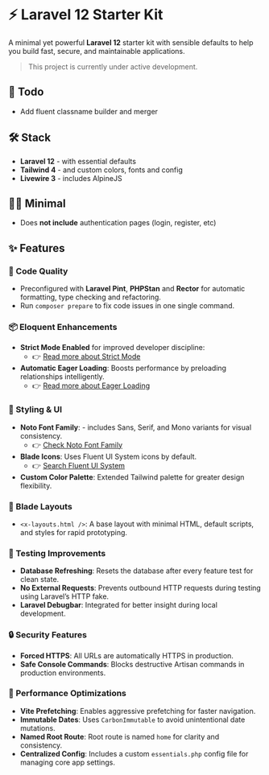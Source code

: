 # ⚡ Laravel 12 Starter Kit

A minimal yet powerful **Laravel 12** starter kit with sensible defaults to help you build fast, secure, and maintainable applications.

> This project is currently under active development.

## 🚧 Todo

- Add fluent classname builder and merger

## 🛠️ Stack

- **Laravel 12** - with essential defaults
- **Tailwind 4** - and custom colors, fonts and config
- **Livewire 3** - includes AlpineJS

## 🤏🏻 Minimal

- Does **not include** authentication pages (login, register, etc)

## ✨ Features

### 🔧 Code Quality

- Preconfigured with **Laravel Pint**, **PHPStan** and **Rector** for automatic formatting, type checking and refactoring.
- Run `composer prepare` to fix code issues in one single command.

### 📦 Eloquent Enhancements

- **Strict Mode Enabled** for improved developer discipline:
    - 👉 [Read more about Strict Mode](https://laravel-news.com/shouldbestrict)
- **Automatic Eager Loading**: Boosts performance by preloading relationships intelligently.
    - 👉 [Read more about Eager Loading](https://laravel-news.com/laravel-12-8-0)

### 🎨 Styling & UI

- **Noto Font Family**: - includes Sans, Serif, and Mono variants for visual consistency.
    - 👉 [Check Noto Font Family](https://laravel-news.com/shouldbestrict)
- **Blade Icons**: Uses Fluent UI System icons by default.
    - 👉 [Search Fluent UI System](https://fluenticons.co)
- **Custom Color Palette**: Extended Tailwind palette for greater design flexibility.

### 🧩 Blade Layouts

- `<x-layouts.html />`: A base layout with minimal HTML, default scripts, and styles for rapid prototyping.

### 💯 Testing Improvements

- **Database Refreshing**: Resets the database after every feature test for clean state.
- **No External Requests**: Prevents outbound HTTP requests during testing using Laravel’s HTTP fake.
- **Laravel Debugbar**: Integrated for better insight during local development.

### 🔒 Security Features

- **Forced HTTPS**: All URLs are automatically HTTPS in production.
- **Safe Console Commands**: Blocks destructive Artisan commands in production environments.

### 🚀 Performance Optimizations

- **Vite Prefetching**: Enables aggressive prefetching for faster navigation.
- **Immutable Dates**: Uses `CarbonImmutable` to avoid unintentional date mutations.
- **Named Root Route**: Root route is named `home` for clarity and consistency.
- **Centralized Config**: Includes a custom `essentials.php` config file for managing core app settings.
